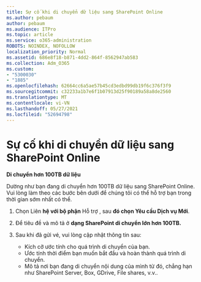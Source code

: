 ```yaml
---
title: Sự cố khi di chuyển dữ liệu sang SharePoint Online
ms.author: pebaum
author: pebaum
ms.audience: ITPro
ms.topic: article
ms.service: o365-administration
ROBOTS: NOINDEX, NOFOLLOW
localization_priority: Normal
ms.assetid: 686e8f18-b871-4dd2-864f-8562947ab583
ms.collection: Adm_O365
ms.custom:
- "5300030"
- "1885"
ms.openlocfilehash: 62664cc6a5ae57b45cd3edbd99db19f6c376f3f9
ms.sourcegitcommit: c32233a1b7e6f1b07913d25f90189a58a8de2560
ms.translationtype: MT
ms.contentlocale: vi-VN
ms.lasthandoff: 05/27/2021
ms.locfileid: "52694798"
---
```

# <a name="issues-while-migrating-data-to-sharepoint-online"></a>Sự cố khi di chuyển dữ liệu sang SharePoint Online

**Di chuyển hơn 100TB dữ liệu**

Dường như bạn đang di chuyển hơn 100TB dữ liệu sang SharePoint Online. Vui lòng làm theo các bước bên dưới để chúng tôi có thể hỗ trợ bạn trong thời gian sớm nhất có thể. 

1. Chọn Liên **hệ với bộ phận** Hỗ trợ , sau **đó chọn Yêu cầu Dịch vụ Mới**. 
2. Để tiêu đề và mô tả ở **dạng SharePoint di chuyển lớn hơn 100TB.**
3. Sau khi đã gửi vé, vui lòng cập nhật thông tin sau: 

    - Kích cỡ ước tính cho quá trình di chuyển của bạn.
    - Ước tính thời điểm bạn muốn bắt đầu và hoàn thành quá trình di chuyển.
    - Mô tả nơi bạn đang di chuyển nội dung của mình từ đó, chẳng hạn như SharePoint Server, Box, GDrive, File shares, v.v..
